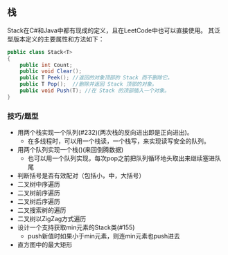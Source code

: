 ## 栈

Stack在C#和Java中都有现成的定义，且在LeetCode中也可以直接使用。 
其泛型版本定义的主要属性和方法如下：
``` C#
public class Stack<T>
{
    public int Count;
    public void Clear();
    public T Peek(); //返回的对象顶部的 Stack 而不删除它。
    public T Pop();  //删除并返回 Stack 顶部的对象。
    public void Push(T); //在 Stack 的顶部插入一个对象。
}
```

### 技巧/题型

- 用两个栈实现一个队列(#232)(两次栈的反向进出即是正向进出)。
    - 在多线程时，可以用一个栈读，一个栈写，来实现读写安全的队列。
- 用两个队列实现一个栈()(来回倒腾数据)
    - 也可以用一个队列实现，每次pop之前把队列循环地头取出来继续塞进队尾
- 判断括号是否有效配对（包括小，中，大括号）
- 二叉树中序遍历
- 二叉树前序遍历
- 二叉树后序遍历
- 二叉搜索树的遍历
- 二叉树以ZigZag方式遍历
- 设计一个支持获取min元素的Stack类(#155)
    - push新值时如果小于min元素，则连min元素也push进去
- 直方图中的最大矩形
